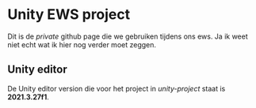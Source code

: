 # Unity EWS project
Dit is de *private* github page die we gebruiken tijdens ons ews. Ja ik weet niet echt wat ik hier nog verder moet zeggen.

## Unity editor
De Unity editor version die voor het project in *unity-project* staat is **2021.3.27f1**.